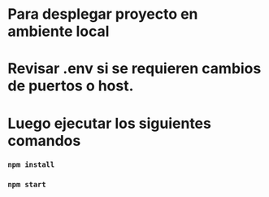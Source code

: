 # Para desplegar proyecto en ambiente local
# Revisar .env si se requieren cambios de puertos o host.
# Luego ejecutar los siguientes comandos
### `npm install`
### `npm start`
